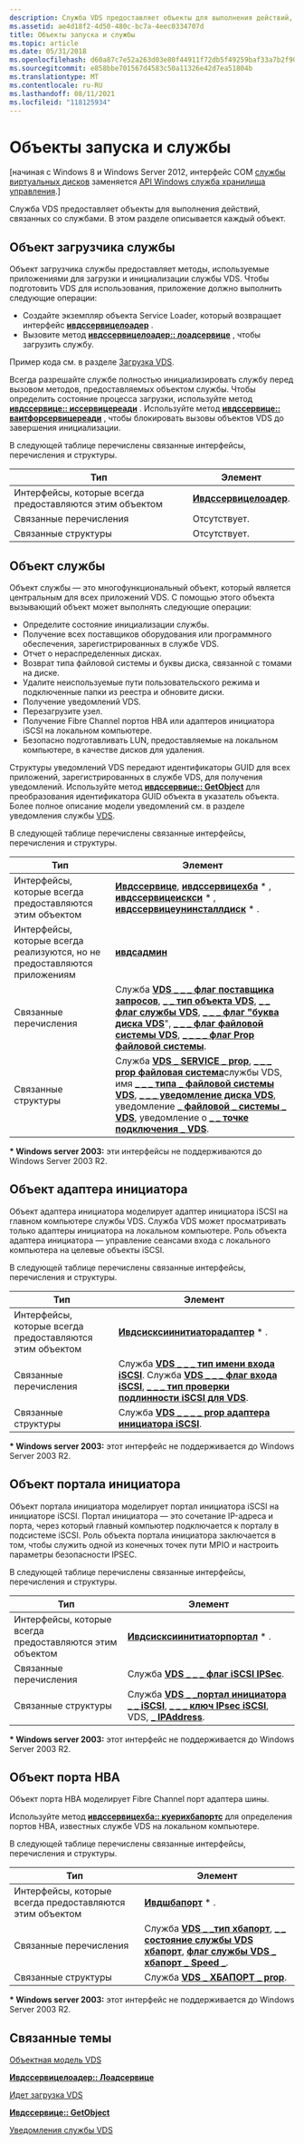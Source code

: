 ```yaml
---
description: Служба VDS предоставляет объекты для выполнения действий, связанных со службами. В этом разделе описывается каждый объект.
ms.assetid: ae4d18f2-4d50-480c-bc7a-4eec0334707d
title: Объекты запуска и службы
ms.topic: article
ms.date: 05/31/2018
ms.openlocfilehash: d60a87c7e52a263d03e80f44911f72db5f49259baf33a7b2f90680f30bb3b2fd
ms.sourcegitcommit: e858bbe701567d4583c50a11326e42d7ea51804b
ms.translationtype: MT
ms.contentlocale: ru-RU
ms.lasthandoff: 08/11/2021
ms.locfileid: "118125934"
---
```

# <a name="startup-and-service-objects"></a>Объекты запуска и службы

\[начиная с Windows 8 и Windows Server 2012, интерфейс COM [службы виртуальных дисков](virtual-disk-service-portal.md) заменяется [API Windows служба хранилища управления](/previous-versions/windows/desktop/stormgmt/windows-storage-management-api-portal).\]

Служба VDS предоставляет объекты для выполнения действий, связанных со службами. В этом разделе описывается каждый объект.

## <a name="service-loader-object"></a>Объект загрузчика службы

Объект загрузчика службы предоставляет методы, используемые приложениями для загрузки и инициализации службы VDS. Чтобы подготовить VDS для использования, приложение должно выполнить следующие операции:

-   Создайте экземпляр объекта Service Loader, который возвращает интерфейс [**ивдссервицелоадер**](/windows/desktop/api/Vds/nn-vds-ivdsserviceloader) .
-   Вызовите метод [**ивдссервицелоадер:: лоадсервице**](/windows/desktop/api/Vds/nf-vds-ivdsserviceloader-loadservice) , чтобы загрузить службу.

Пример кода см. в разделе [Загрузка VDS](loading-vds.md).

Всегда разрешайте службе полностью инициализировать службу перед вызовом методов, предоставляемых объектом службы. Чтобы определить состояние процесса загрузки, используйте метод [**ивдссервице:: иссервицереади**](/windows/desktop/api/Vds/nf-vds-ivdsservice-isserviceready) . Используйте метод [**ивдссервице:: ваитфорсервицереади**](/windows/desktop/api/Vds/nf-vds-ivdsservice-waitforserviceready) , чтобы блокировать вызовы объектов VDS до завершения инициализации.

В следующей таблице перечислены связанные интерфейсы, перечисления и структуры.

| Тип                                              | Элемент                                         |
|---------------------------------------------------|-------------------------------------------------|
| Интерфейсы, которые всегда предоставляются этим объектом | [**Ивдссервицелоадер**](/windows/desktop/api/Vds/nn-vds-ivdsserviceloader). |
| Связанные перечисления                           | Отсутствует.                                           |
| Связанные структуры                             | Отсутствует.                                           |



 

## <a name="service-object"></a>Объект службы

Объект службы — это многофункциональный объект, который является центральным для всех приложений VDS. С помощью этого объекта вызывающий объект может выполнять следующие операции:

-   Определите состояние инициализации службы.
-   Получение всех поставщиков оборудования или программного обеспечения, зарегистрированных в службе VDS.
-   Отчет о нераспределенных дисках.
-   Возврат типа файловой системы и буквы диска, связанной с томами на диске.
-   Удалите неиспользуемые пути пользовательского режима и подключенные папки из реестра и обновите диски.
-   Получение уведомлений VDS.
-   Перезагрузите узел.
-   Получение Fibre Channel портов HBA или адаптеров инициатора iSCSI на локальном компьютере.
-   Безопасно подготавливать LUN, предоставляемые на локальном компьютере, в качестве дисков для удаления.

Структуры уведомлений VDS передают идентификаторы GUID для всех приложений, зарегистрированных в службе VDS, для получения уведомлений. Используйте метод [**ивдссервице:: GetObject**](/windows/desktop/api/Vds/nf-vds-ivdsservice-getobject) для преобразования идентификатора GUID объекта в указатель объекта. Более полное описание модели уведомлений см. в разделе уведомления службы [VDS](vds-notification-model.md).

В следующей таблице перечислены связанные интерфейсы, перечисления и структуры. 

| Тип                                                                   | Элемент                                                                                                                                                                                                                                                                                                                                                                                                   |
|------------------------------------------------------------------------|-----------------------------------------------------------------------------------------------------------------------------------------------------------------------------------------------------------------------------------------------------------------------------------------------------------------------------------------------------------------------------------------------------------|
| Интерфейсы, которые всегда предоставляются этим объектом                      | [**Ивдссервице**](/windows/desktop/api/Vds/nn-vds-ivdsservice), [**ивдссервицехба**](/windows/desktop/api/Vds/nn-vds-ivdsservicehba) \* , [**ивдссервицеискси**](/windows/desktop/api/Vds/nn-vds-ivdsserviceiscsi) \* , [**ивдссервицеунинсталлдиск**](/windows/desktop/api/Vds/nn-vds-ivdsserviceuninstalldisk) \* .                                                                                                                                                                                                           |
| Интерфейсы, которые всегда реализуются, но не предоставляются приложениям | [**ивдсадмин**](/windows/desktop/api/VdsHwPrv/nn-vdshwprv-ivdsadmin)                                                                                                                                                                                                                                                                                                                                                                            |
| Связанные перечисления                                                | Служба [**VDS \_ \_ \_ флаг поставщика запросов**](/windows/desktop/api/Vds/ne-vds-vds_query_provider_flag), [**\_ \_ тип объекта VDS**](/windows/desktop/api/Vds/ne-vds-vds_object_type), [**\_ \_ флаг службы VDS**](/windows/desktop/api/Vds/ne-vds-vds_service_flag), [**\_ \_ \_ флаг "буква диска VDS**](/windows/desktop/api/Vds/ne-vds-vds_drive_letter_flag)", [**\_ \_ \_ флаг файловой системы VDS**](/windows/desktop/api/Vds/ne-vds-vds_file_system_flag), [**\_ \_ \_ \_ флаг Prop файловой системы**](/windows/desktop/api/Vds/ne-vds-vds_file_system_prop_flag).                                                      |
| Связанные структуры                                                  | Служба [**VDS \_ SERVICE \_ prop**](/windows/desktop/api/Vds/ns-vds-vds_service_prop), [**\_ \_ \_ prop файловая система**](/windows/desktop/api/Vds/ns-vds-vds_file_system_prop)службы VDS, имя [**\_ \_ \_ типа \_ файловой системы VDS**](/windows/desktop/api/Vds/ns-vds-vds_file_system_type_prop), [**\_ \_ \_ уведомление диска VDS**](/windows/desktop/api/Vds/ns-vds-vds_drive_letter_notification), уведомление [**\_ файловой \_ системы \_ VDS**](/windows/desktop/api/Vds/ns-vds-vds_file_system_notification), уведомление о [**\_ \_ точке подключения \_ VDS**](/windows/desktop/api/Vds/ns-vds-vds_mount_point_notification). |



 

**\* Windows server 2003:** эти интерфейсы не поддерживаются до Windows Server 2003 R2.

## <a name="initiator-adapter-object"></a>Объект адаптера инициатора

Объект адаптера инициатора моделирует адаптер инициатора iSCSI на главном компьютере службы VDS. Служба VDS может просматривать только адаптеры инициатора на локальном компьютере. Роль объекта адаптера инициатора — управление сеансами входа с локального компьютера на целевые объекты iSCSI.

В следующей таблице перечислены связанные интерфейсы, перечисления и структуры. 

| Тип                                              | Элемент                                                                                                                                                                  |
|---------------------------------------------------|--------------------------------------------------------------------------------------------------------------------------------------------------------------------------|
| Интерфейсы, которые всегда предоставляются этим объектом | [**Ивдсисксиинитиаторадаптер**](/windows/desktop/api/Vds/nn-vds-ivdsiscsiinitiatoradapter) \* .                                                                                                        |
| Связанные перечисления                           | Служба [**VDS \_ \_ \_ тип имени входа iSCSI**](/windows/desktop/api/Vds/ne-vds-vds_iscsi_login_type). Служба [**VDS \_ \_ \_ флаг входа iSCSI**](/windows/desktop/api/Vds/ne-vds-vds_iscsi_login_flag), [**\_ \_ \_ тип проверки подлинности iSCSI для VDS**](/windows/desktop/api/Vds/ne-vds-vds_iscsi_auth_type). |
| Связанные структуры                             | Служба [**VDS \_ \_ \_ \_ prop адаптера инициатора iSCSI**](/windows/desktop/api/Vds/ns-vds-vds_iscsi_initiator_adapter_prop).                                                                                        |



 

**\* Windows server 2003:** этот интерфейс не поддерживается до Windows Server 2003 R2.

## <a name="initiator-portal-object"></a>Объект портала инициатора

Объект портала инициатора моделирует портал инициатора iSCSI на инициаторе iSCSI. Портал инициатора — это сочетание IP-адреса и порта, через который главный компьютер подключается к порталу в подсистеме iSCSI. Роль объекта портала инициатора заключается в том, чтобы служить одной из конечных точек пути MPIO и настроить параметры безопасности IPSEC.

В следующей таблице перечислены связанные интерфейсы, перечисления и структуры. 

| Тип                                              | Элемент                                                                                                                                                                         |
|---------------------------------------------------|---------------------------------------------------------------------------------------------------------------------------------------------------------------------------------|
| Интерфейсы, которые всегда предоставляются этим объектом | [**Ивдсисксиинитиаторпортал**](/windows/desktop/api/Vds/nn-vds-ivdsiscsiinitiatorportal) \* .                                                                                                                 |
| Связанные перечисления                           | Служба [**VDS \_ \_ \_ флаг iSCSI IPSec**](/windows/desktop/api/Vds/ne-vds-vds_iscsi_ipsec_flag).                                                                                                                        |
| Связанные структуры                             | Служба [**VDS \_ \_портал инициатора \_ \_ iSCSI**](/windows/desktop/api/Vds/ns-vds-vds_iscsi_initiator_portal_prop), [**\_ \_ \_ ключ IPsec iSCSI**](/windows/desktop/api/Vds/ns-vds-vds_iscsi_ipsec_key), VDS, [**\_ IPAddress**](/windows/desktop/api/Vds/ns-vds-vds_ipaddress). |



 

**\* Windows server 2003:** этот интерфейс не поддерживается до Windows Server 2003 R2.

## <a name="hba-port-object"></a>Объект порта HBA

Объект порта HBA моделирует Fibre Channel порт адаптера шины.

Используйте метод [**ивдссервицехба:: куерихбапортс**](/windows/desktop/api/Vds/nf-vds-ivdsservicehba-queryhbaports) для определения портов HBA, известных службе VDS на локальном компьютере.

В следующей таблице перечислены связанные интерфейсы, перечисления и структуры.

| Тип                                              | Элемент                                                                                                                                                          |
|---------------------------------------------------|------------------------------------------------------------------------------------------------------------------------------------------------------------------|
| Интерфейсы, которые всегда предоставляются этим объектом | [**Ивдшбапорт**](/windows/desktop/api/Vds/nn-vds-ivdshbaport) \* .                                                                                                                            |
| Связанные перечисления                           | Служба [**VDS \_ \_тип хбапорт**](/windows/desktop/api/Vds/ne-vds-vds_hbaport_type), [**\_ \_ состояние службы VDS хбапорт**](/windows/desktop/api/Vds/ne-vds-vds_hbaport_status), [**флаг службы VDS \_ хбапорт \_ Speed \_**](/windows/desktop/api/Vds/ne-vds-vds_hbaport_speed_flag). |
| Связанные структуры                             | Служба [**VDS \_ ХБАПОРТ \_ prop**](/windows/desktop/api/Vds/ns-vds-vds_hbaport_prop).                                                                                                                  |



 

**\* Windows server 2003:** этот интерфейс не поддерживается до Windows Server 2003 R2.

## <a name="related-topics"></a>Связанные темы

<dl> <dt>

[Объектная модель VDS](vds-object-model.md)
</dt> <dt>

[**Ивдссервицелоадер:: Лоадсервице**](/windows/desktop/api/Vds/nf-vds-ivdsserviceloader-loadservice)
</dt> <dt>

[Идет загрузка VDS](loading-vds.md)
</dt> <dt>

[**Ивдссервице:: GetObject**](/windows/desktop/api/Vds/nf-vds-ivdsservice-getobject)
</dt> <dt>

[Уведомления службы VDS](vds-notification-model.md)
</dt> </dl>

 

 
